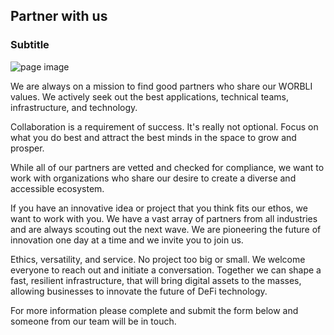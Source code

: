 ## Partner with us
### Subtitle

![page image](../images/partner.jpg)

We are always on a mission to find good partners who share our WORBLI values. We actively seek out the best applications, technical teams, infrastructure, and technology.

Collaboration is a requirement of success. It's really not optional. Focus on what you do best and attract the best minds in the space to grow and prosper.

While all of our partners are vetted and checked for compliance, we want to work with organizations who share our desire to create a diverse and accessible ecosystem.

If you have an innovative idea or project that you think fits our ethos, we want to work with you. We have a vast array of partners from all industries and are always scouting out the next wave. We are pioneering the future of innovation one day at a time and we invite you to join us.

Ethics, versatility, and service. No project too big or small. We welcome everyone to reach out and initiate a conversation. Together we can shape a fast, resilient infrastructure, that will bring digital assets to the masses, allowing businesses to innovate the future of DeFi technology.

For more information please complete and submit the form below and someone from our team will be in touch.